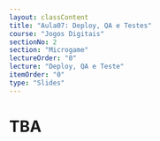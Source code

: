 ```yaml
---
layout: classContent
title: "Aula07: Deploy, QA e Testes"
course: "Jogos Digitais"
sectionNo: 2
section: "Microgame"
lectureOrder: "0"
lecture: "Deploy, QA e Teste"
itemOrder: "0"
type: "Slides"
---
```


# TBA